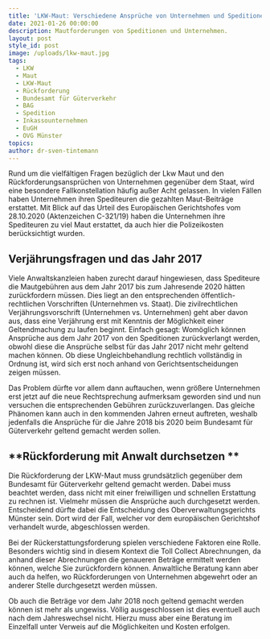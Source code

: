 ```yaml
---
title: 'LKW-Maut: Verschiedene Ansprüche von Unternehmen und Speditionen.'
date: 2021-01-26 00:00:00
description: Mautforderungen von Speditionen und Unternehmen.
layout: post
style_id: post
image: /uploads/lkw-maut.jpg
tags:
  - LKW
  - Maut
  - LKW-Maut
  - Rückforderung
  - Bundesamt für Güterverkehr
  - BAG
  - Spedition
  - Inkassounternehmen
  - EuGH
  - OVG Münster
topics:
author: dr-sven-tintemann
---
```


Rund um die vielfältigen Fragen bezüglich der Lkw Maut und den Rückforderungsansprüchen von Unternehmen gegenüber dem Staat, wird eine besondere Fallkonstellation häufig au&szlig;er Acht gelassen. In vielen Fällen haben Unternehmen ihren Spediteuren die gezahlten Maut-Beiträge erstattet. Mit Blick auf das Urteil des Europäischen Gerichtshofes vom 28.10.2020 (Aktenzeichen C-321/19) haben die Unternehmen ihre Spediteuren zu viel Maut erstattet, da auch hier die Polizeikosten berücksichtigt wurden.

## **Verjährungsfragen und das Jahr 2017**

Viele Anwaltskanzleien haben zurecht darauf hingewiesen, dass Spediteure die Mautgebühren aus dem Jahr 2017 bis zum Jahresende 2020 hätten zurückfordern müssen. Dies liegt an den entsprechenden öffentlich-rechtlichen Vorschriften (Unternehmen vs. Staat). Die zivilrechtlichen Verjährungsvorschrift (Unternehmen vs. Unternehmen) geht aber davon aus, dass eine Verjährung erst mit Kenntnis der Möglichkeit einer Geltendmachung zu laufen beginnt. Einfach gesagt: Womöglich können Ansprüche aus dem Jahr 2017 von den Speditionen zurückverlangt werden, obwohl diese die Ansprüche selbst für das Jahr 2017 nicht mehr geltend machen können. Ob diese Ungleichbehandlung rechtlich vollständig in Ordnung ist, wird sich erst noch anhand von Gerichtsentscheidungen zeigen müssen.

Das Problem dürfte vor allem dann auftauchen, wenn grö&szlig;ere Unternehmen erst jetzt auf die neue Rechtsprechung aufmerksam geworden sind und nun versuchen die entsprechenden Gebühren zurückzuverlangen. Das gleiche Phänomen kann auch in den kommenden Jahren erneut auftreten, weshalb jedenfalls die Ansprüche für die Jahre 2018 bis 2020 beim Bundesamt für Güterverkehr geltend gemacht werden sollen.

## \*\*Rückforderung mit Anwalt durchsetzen \*\*

Die Rückforderung der LKW-Maut muss grundsätzlich gegenüber dem Bundesamt für Güterverkehr geltend gemacht werden. Dabei muss beachtet werden, dass nicht mit einer freiwilligen und schnellen Erstattung zu rechnen ist. Vielmehr müssen die Ansprüche auch durchgesetzt werden. Entscheidend dürfte dabei die Entscheidung des Oberverwaltungsgerichts Münster sein. Dort wird der Fall, welcher vor dem europäischen Gerichtshof verhandelt wurde, abgeschlossen werden.

Bei der Rückerstattungsforderung spielen verschiedene Faktoren eine Rolle. Besonders wichtig sind in diesem Kontext die Toll Collect Abrechnungen, da anhand dieser Abrechnungen die genaueren Beträge ermittelt werden können, welche Sie zurückfordern können. Anwaltliche Beratung kann aber auch da helfen, wo Rückforderungen von Unternehmen abgewehrt oder an anderer Stelle durchgesetzt werden müssen.

Ob auch die Beträge vor dem Jahr 2018 noch geltend gemacht werden können ist mehr als ungewiss. Völlig ausgeschlossen ist dies eventuell auch nach dem Jahreswechsel nicht. Hierzu muss aber eine Beratung im Einzelfall unter Verweis auf die Möglichkeiten und Kosten erfolgen.
